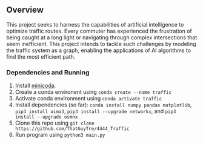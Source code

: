 ## Overview

This project seeks to harness the capabilities of artificial intelligence to optimize traffic routes. Every commuter has experienced the frustration of being caught at a long light or navigating through complex intersections that seem inefficient. This project intends to tackle such challenges by modeling the traffic system as a graph, enabling the applications of AI algorithms to find the most efficient path.

### Dependencies and Running 

1. Install [minicoda](https://docs.conda.io/projects/miniconda/en/latest/miniconda-install.html).
2. Create a conda environent using `conda create --name traffic`
3. Activate conda environment using `conda activate traffic`
4. Install dependencies (so far): `conda install numpy pandas matplotlib`, `pip3 install aima3`, `pip3 install --upgrade networkx`, and `pip3 install --upgrade osmnx`
5. Clone this repo using `git clone https://github.com/ThatGuyTre/4444_Traffic`
6. Run program using `python3 main.py`
